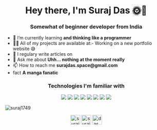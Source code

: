<h1 align="center">Hey there, I'm Suraj Das 🌞🙏</h1>
<h3 align="center">Somewhat of beginner developer from India</h3>
<ul>
    <li>🌱 I’m currently learning <b> and thinking like a programmer</b></li>
    <li> 👨‍💻 All of my projects are available at:- Working on a new portfolio website 😅</li>
    <li> 📝 I regulary write articles on <a src="https://surajdas.netlify.app/" alt="my blog/diary kinda thing"></a></li>
    <li> 💬 Ask me about <b>Uhh... nothing at the moment really</b></li>
    <li> 📫 How to reach me <b>surajdas.space@gmail.com</b></li>
    <li> fact <b>A manga fanatic</b></li>
</ul>  
</div>
<h3 align="center">Technologies I'm familiar with</h3>
<p align="center"> <img src="https://img.shields.io/badge/-Android-black?style=flat&logo=android"> <img src = "https://img.shields.io/badge/-CSS3-1572B6?style=flat&logo=css3&logoColor=white"> <img src="https://img.shields.io/badge/-Bootstrap-563D7C?style=flat&logo=bootstrap&logoColor=white"> <img src = "https://img.shields.io/badge/-CSS3-1572B6?style=flat&logo=css3&logoColor=white"> <img src = "https://img.shields.io/badge/-HTML5-E34F26?style=flat&logo=html5&logoColor=white"> <img src="https://img.shields.io/badge/-Database%20Management-4d008f?style=flat"> <img src="https://img.shields.io/badge/-Python%203-black?style=flat&logo=python&logoColor=white"> <img src="https://img.shields.io/badge/-Flask-0d7963?style=flat&logo=flask&logoColor=white">
</p>

<img align="center" src="https://github-readme-stats.vercel.app/api?username=suraj1749&show_icons=true" alt="suraj1749" />

<p align="center">
<a href="https://dev.to/suraj1749" target="blank"><img align="center" src="https://cdn.jsdelivr.net/npm/simple-icons@3.0.1/icons/dev-dot-to.svg" alt="suraj1749" height="30" width="30" /></a>
<a href="https://twitter.com/surajda38564157" target="blank"><img align="center" src="https://cdn.jsdelivr.net/npm/simple-icons@3.0.1/icons/twitter.svg" alt="surajda38564157" height="30" width="30" /></a>
<a href="https://www.youtube.com/c/das_sein" target="blank"><img align="center" src="https://cdn.jsdelivr.net/npm/simple-icons@3.0.1/icons/youtube.svg" alt="das_sein" height="30" width="30" /></a>
</p>
